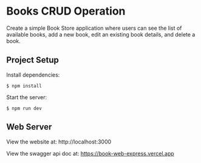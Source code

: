 # Books CRUD Operation

Create a simple Book Store application where users can see the list of available books, add a new book, edit an existing book details, and delete a book.

## Project Setup

Install dependencies:

```console
$ npm install
```

Start the server:

```console
$ npm run dev
```

## Web Server

View the website at: http://localhost:3000

View the swagger api doc at: https://book-web-express.vercel.app
